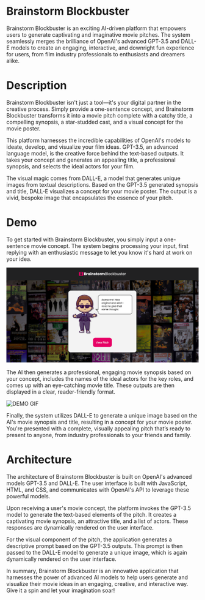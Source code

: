 # Brainstorm Blockbuster

Brainstorm Blockbuster is an exciting AI-driven platform that empowers users to generate captivating and imaginative movie pitches. The system seamlessly merges the brilliance of OpenAI's advanced GPT-3.5 and DALL-E models to create an engaging, interactive, and downright fun experience for users, from film industry professionals to enthusiasts and dreamers alike.

# Description

Brainstorm Blockbuster isn't just a tool—it's your digital partner in the creative process. Simply provide a one-sentence concept, and Brainstorm Blockbuster transforms it into a movie pitch complete with a catchy title, a compelling synopsis, a star-studded cast, and a visual concept for the movie poster.

This platform harnesses the incredible capabilities of OpenAI's models to ideate, develop, and visualize your film ideas. GPT-3.5, an advanced language model, is the creative force behind the text-based outputs. It takes your concept and generates an appealing title, a professional synopsis, and selects the ideal actors for your film.

The visual magic comes from DALL-E, a model that generates unique images from textual descriptions. Based on the GPT-3.5 generated synopsis and title, DALL-E visualizes a concept for your movie poster. The output is a vivid, bespoke image that encapsulates the essence of your pitch.

# Demo

To get started with Brainstorm Blockbuster, you simply input a one-sentence movie concept. The system begins processing your input, first replying with an enthusiastic message to let you know it's hard at work on your idea.

![PITCH IMG](https://github.com/user9999-cs/Brainstorm-Blockbuster-Demo-GIF-/blob/main/Screenshot%202023-06-06%20at%2011.03.50%20AM.png)

The AI then generates a professional, engaging movie synopsis based on your concept, includes the names of the ideal actors for the key roles, and comes up with an eye-catching movie title. These outputs are then displayed in a clear, reader-friendly format.

![DEMO GIF](https://github.com/user9999-cs/Brainstorm-Blockbuster-Demo-GIF-/blob/main/BB_-_Demo_1_AdobeExpress-2.gif)

Finally, the system utilizes DALL-E to generate a unique image based on the AI's movie synopsis and title, resulting in a concept for your movie poster. You're presented with a complete, visually appealing pitch that’s ready to present to anyone, from industry professionals to your friends and family.

# Architecture 

The architecture of Brainstorm Blockbuster is built on OpenAI's advanced models GPT-3.5 and DALL-E. The user interface is built with JavaScript, HTML, and CSS, and communicates with OpenAI's API to leverage these powerful models.

Upon receiving a user's movie concept, the platform invokes the GPT-3.5 model to generate the text-based elements of the pitch. It creates a captivating movie synopsis, an attractive title, and a list of actors. These responses are dynamically rendered on the user interface.

For the visual component of the pitch, the application generates a descriptive prompt based on the GPT-3.5 outputs. This prompt is then passed to the DALL-E model to generate a unique image, which is again dynamically rendered on the user interface.

In summary, Brainstorm Blockbuster is an innovative application that harnesses the power of advanced AI models to help users generate and visualize their movie ideas in an engaging, creative, and interactive way. Give it a spin and let your imagination soar!
